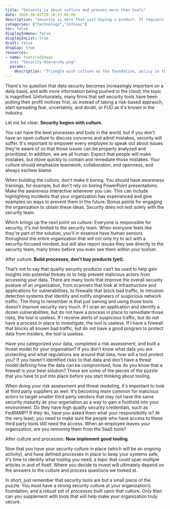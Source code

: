 ```yaml
---
title: "Security is about culture and process more than tools"
date: 2020-10-02T19:18:23-05:00
description: "Security is more than just buying a product. It requiers culture and processes as the base to make things work."
categories: ["technology","infosec"]
toc: false
displayInmenu: false
displayInList: true
draft: false
dropCap: true
resources:
- name: featuredImage
  src: "Security-Hierarchy.png"
  params:
    description: "Triangle with culture as the foundation, policy in the middle, and tools at the top"
---
```

There's no question that data security becomes increasingly important on a daily basis, and with more information being pushed to the cloud, the topic
is magnified. Unfortunately, many firms that sell security tools have been putting their profit motives first, so instead of taking a risk-based 
appraoch, start spreading fear, uncertainty, and doubt, or FUD as it's known in the industry.

Let me be clear: **Security begins with culture.**

You can have the best processes and tools in the world, but if you don’t have an open culture to discuss concerns and admit mistakes, security will
suffer. It's important to empower every employee to speak out about issues they're aware of so that those issues can be properly analyzed and
prioritized. In addition, we are all human: Expect that people will make mistakes, but move quickly to contain and remediate those mistakes. Your
culture should emphasize teamwork, collaboration, and openness, and always eschew blame.

When building the culture, don't make it boring. You should have awareness trainings, for example, but don't rely on boring PowerPoint presentations.
Make the awareness interactive whenever you can. This can include highlighting incidents that your organization has experienced and give
examples on ways to prevent them in the future. Bonus points for engaging the organization to obtain these ideas. Security does not rest solely
with the security team.

Which brings up the next point on culture: Everyone is responsible for security, it's not limited to the security team. When everyone feels like
they're part of the solution, you'll in essence have human sensors thorughout the entire organization that will not only try to act with 
a security-focused mindset, but will also report issues they see directly to the security team, many times before you even see them within
your toolset.

After culture: **Build processes, don't buy products (yet).**

That’s not to say that quality security products can’t be used to help gain insights into potential threats or to help prevent malicious actors from
accessing your data. There are many tools that improve the overall security posture of an organization, from scanners that look at infrastructure
and applications for vulnerabilities, to firewalls that block bad traffic, to intrusion detection systems that identify and notify engineers of 
suspicious network traffic. The thing to remember is that just owning and using those tools doesn’t improve security very much. If I scan an
application and identify a dozen vulnerabilities, but do not have a process in place to remediate those risks, the tool is useless. If I receive
alerts of suspicious traffic, but do not have a process in place to investigate, the tool is useless. If I have a firewall that blocks all known bad
traffic, but do not have a good program to protect data from insiders, the tool is useless.

Have you categorized your data, completed a risk assessment, and built a threat model for your organiation? If you don't know what data you are
protecting and what regulations are around that data, how will a tool protect you? If you haven't identified risks to that data and don't have 
a threat model defining how the data can be compromised, how do you know that a firewall is your best solution? These are some of the pieces of the
puzzle that you have to put into place before you start thinking about tooling.

When doing your risk assessment and threat modeling, it's important to look at third party suppliers as well. It's becoming more common for malicious
actors to target smaller third party vendors that may not have the same security maturity as your organiation as a way to gain a foothold into
your environment. Do they have high quality security credentials, such as FedRAMP? If they do, have you asked them what your responsibility is?
At the very least, you need to make sure the people who have access to these third party tools still need the access. When an employee leaves your
organization, are you removing them from the SaaS tools? 

After culture and processes: **Now implement good tooling**.

Now that you have your security culture in place (which will be an ongoing activity), and have defined processes in place to keep your systems safe,
it's time to identify what tooling you need, a topic that could span multiple articles in and of itself. Where you decide to invest will ultimately 
depend on the answers to the culture and process questions we looked at.

In short, just remember that security tools are but a small piece of the puzzle. You must have a strong security culture at your organization’s 
foundation, and a robust set of processes built upon that culture. Only then can you supplement with tools that will help make your organization truly 
secure.
